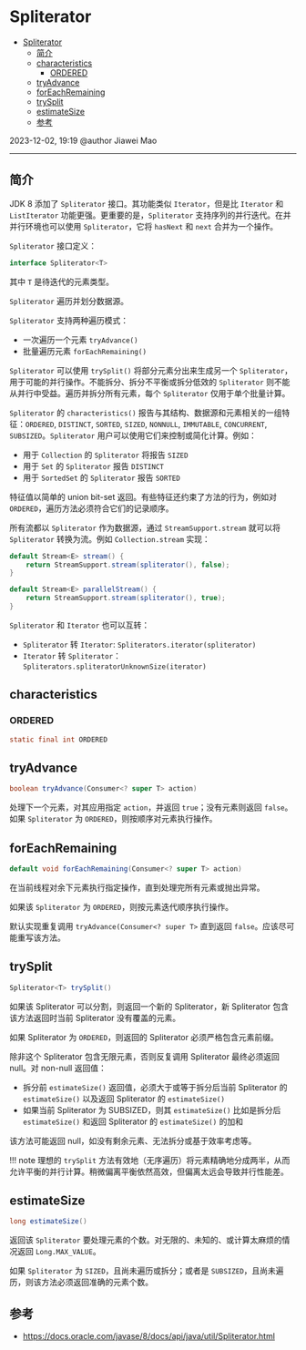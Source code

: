 # Spliterator

- [Spliterator](#spliterator)
  - [简介](#简介)
  - [characteristics](#characteristics)
    - [ORDERED](#ordered)
  - [tryAdvance](#tryadvance)
  - [forEachRemaining](#foreachremaining)
  - [trySplit](#trysplit)
  - [estimateSize](#estimatesize)
  - [参考](#参考)

2023-12-02, 19:19
@author Jiawei Mao
***

## 简介

JDK 8 添加了 `Spliterator` 接口。其功能类似 `Iterator`，但是比 `Iterator` 和 `ListIterator` 功能更强。更重要的是，`Spliterator` 支持序列的并行迭代。在并并行环境也可以使用 `Spliterator`，它将 `hasNext` 和 `next` 合并为一个操作。

`Spliterator` 接口定义：

```java
interface Spliterator<T>
```

其中 `T` 是待迭代的元素类型。

`Spliterator` 遍历并划分数据源。

`Spliterator` 支持两种遍历模式：

- 一次遍历一个元素 `tryAdvance()`
- 批量遍历元素 `forEachRemaining()`

`Spliterator` 可以使用 `trySplit()` 将部分元素分出来生成另一个 `Spliterator`，用于可能的并行操作。不能拆分、拆分不平衡或拆分低效的 `Spliterator` 则不能从并行中受益。遍历并拆分所有元素，每个 `Spliterator` 仅用于单个批量计算。

`Spliterator` 的 `characteristics()` 报告与其结构、数据源和元素相关的一组特征：`ORDERED`, `DISTINCT`, `SORTED`, `SIZED`, `NONNULL`, `IMMUTABLE`, `CONCURRENT`, `SUBSIZED`。`Spliterator` 用户可以使用它们来控制或简化计算。例如：

- 用于 `Collection` 的 `Spliterator` 将报告 `SIZED`
- 用于 `Set` 的 `Spliterator` 报告 `DISTINCT`
- 用于 `SortedSet` 的 `Spliterator` 报告 `SORTED`

特征值以简单的 union bit-set 返回。有些特征还约束了方法的行为，例如对 `ORDERED`，遍历方法必须符合它们的记录顺序。

所有流都以 `Spliterator` 作为数据源，通过 `StreamSupport.stream` 就可以将 `Spliterator` 转换为流。例如 `Collection.stream` 实现：

```java
default Stream<E> stream() {
    return StreamSupport.stream(spliterator(), false);
}

default Stream<E> parallelStream() {
    return StreamSupport.stream(spliterator(), true);
}
```

`Spliterator` 和 `Iterator` 也可以互转：

- `Spliterator` 转 `Iterator`: `Spliterators.iterator(spliterator)`
- `Iterator` 转 `Spliterator`：`Spliterators.spliteratorUnknownSize(iterator)`



## characteristics

### ORDERED

```java
static final int ORDERED
```




## tryAdvance

```java
boolean tryAdvance(Consumer<? super T> action)
```

处理下一个元素，对其应用指定 `action`，并返回 `true`；没有元素则返回 `false`。如果 `Spliterator` 为 `ORDERED`，则按顺序对元素执行操作。

## forEachRemaining

```java
default void forEachRemaining(Consumer<? super T> action)
```

在当前线程对余下元素执行指定操作，直到处理完所有元素或抛出异常。

如果该 `Spliterator` 为 `ORDERED`，则按元素迭代顺序执行操作。

默认实现重复调用 `tryAdvance(Consumer<? super T>` 直到返回 `false`。应该尽可能重写该方法。

## trySplit

```java
Spliterator<T> trySplit()
```

如果该 Spliterator 可以分割，则返回一个新的 Spliterator，新 Spliterator 包含该方法返回时当前 Spliterator 没有覆盖的元素。

如果 Spliterator 为 `ORDERED`，则返回的 Spliterator 必须严格包含元素前缀。

除非这个 Spliterator 包含无限元素，否则反复调用 Spliterator 最终必须返回 null。对 non-null 返回值：

- 拆分前 `estimateSize()` 返回值，必须大于或等于拆分后当前 Spliterator 的 `estimateSize()` 以及返回 Spliterator 的 `estimateSize()`
- 如果当前 Spliterator 为 SUBSIZED，则其 `estimateSize()` 比如是拆分后 `estimateSize()` 和返回 Spliterator 的 `estimateSize()` 的加和

该方法可能返回 null，如没有剩余元素、无法拆分或基于效率考虑等。

!!! note
    理想的 `trySplit` 方法有效地（无序遍历）将元素精确地分成两半，从而允许平衡的并行计算。稍微偏离平衡依然高效，但偏离太远会导致并行性能差。


## estimateSize

```java
long estimateSize()
```

返回该 `Spliterator` 要处理元素的个数。对无限的、未知的、或计算太麻烦的情况返回 `Long.MAX_VALUE`。

如果 `Spliterator` 为 `SIZED`，且尚未遍历或拆分；或者是 `SUBSIZED`，且尚未遍历，则该方法必须返回准确的元素个数。

## 参考

- https://docs.oracle.com/javase/8/docs/api/java/util/Spliterator.html